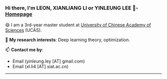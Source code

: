 ### Hi there, I'm LEON, XIANLIANG LI or YINLEUNG LEE 👋- [Homepage](https://yinleung.github.io)

😄 I am a 3rd-year master student at [University of Chinese Academy of Sciences](https://www.ucas.ac.cn/) (UCAS). 

🌱 **My research interests**: Deep learning theory, optimization.

📫 **Contact me by**:
- Email (yinleung.ley [AT] gmail.com)
- Email (xl.li4 [AT] siat.ac.cn)


----

<!--
**yinleung/yinleung** is a ✨ _special_ ✨ repository because its `README.md` (this file) appears on your GitHub profile.
- [Homepage](https://yinleung.github.io)
Here are some ideas to get you started:
(see more information at my [homepage](https://yinleung.github.io))
- 🔭 I’m currently working on ...
- 🌱 I’m currently learning ...
- 👯 I’m looking to collaborate on ...
- 🤔 I’m looking for help with ...
- 💬 Ask me about ...
- 📫 How to reach me: ...
- 😄 Pronouns: ...
- ⚡ Fun fact: ...

I am the author/core developer of various machine learning tools and systems with more than millions of downloads. 
-->
